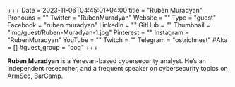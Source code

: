 +++
Date = 2023-11-06T04:45:01+04:00
title = "Ruben Muradyan"
Pronouns = ""
Twitter = "RubenMuradyan"
Website = ""
Type = "guest"
Facebook = "ruben.muradyan"
Linkedin = ""
GitHub = ""
Thumbnail = "img/guest/Ruben-Muradyan-1.jpg"
Pinterest = ""
Instagram = "RubenMuradyan"
YouTube = ""
Twitch = ""
Telegram = "ostrichnest"
#Aka = []
#guest_group = "cog"
+++

__Ruben Muradyan__ is a Yerevan-based cybersecurity analyst. He’s an independent researcher, and a frequent speaker on cybersecurity topics on ArmSec, BarCamp.
